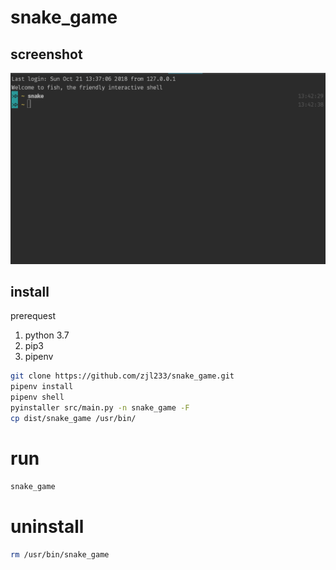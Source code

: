 # snake_game

## screenshot

![alt screenshot](images/snake_game.gif)

## install

prerequest

1. python 3.7
2. pip3
3. pipenv

```bash
git clone https://github.com/zjl233/snake_game.git
pipenv install
pipenv shell
pyinstaller src/main.py -n snake_game -F
cp dist/snake_game /usr/bin/
```

# run

```bash
snake_game
```

# uninstall

```bash
rm /usr/bin/snake_game
```


